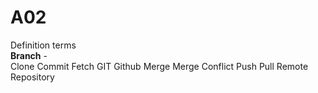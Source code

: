 # A02 <br/>
Definition terms <br/>
**Branch** -  
Clone
Commit
Fetch
GIT
Github
Merge
Merge Conflict
Push
Pull
Remote
Repository
